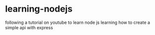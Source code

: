 # learning-nodejs
following a tutorial on youtube to learn node js
learning how to create a simple api with express
